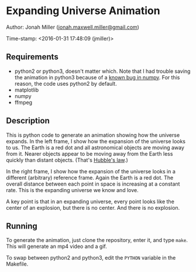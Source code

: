# Expanding Universe Animation

Author: Jonah Miller (jonah.maxwell.miller@gmail.com)

Time-stamp: <2016-01-31 17:48:09 (jmiller)>

## Requirements

* python2 or python3, doesn't matter which. Note that I had trouble
  saving the animation in python3 because of a
  [known bug in numpy](https://github.com/matplotlib/matplotlib/issues/1891/). For
  this reason, the code uses python2 by default.
* matplotlib
* numpy
* ffmpeg

## Description

This is python code to generate an animation showing how the universe
expands. In the left frame, I show how the expansion of the universe
looks to us. The Earth is a red dot and all astronomical objects are
moving away from it. Nearer objects appear to be moving away from the
Earth less quickly than distant objects. (That's
[Hubble's law](https://en.wikipedia.org/wiki/Hubble's_law).)

In the right frame, I show how the expansion of the universe looks in
a different (arbitrary) reference frame. Again the Earth is a red
dot. The overall distance between each point in space is increasing at
a constant rate. This is the expanding universe we know and love.

A key point is that in an expanding universe, every point looks like
the center of an explosion, but there is no center. And there is no
explosion.

## Running

To generate the animation, just clone the repository, enter it, and
type `make`. This will generate an mp4 video and a gif.

To swap between python2 and python3, edit the `PYTHON` variable in the Makefile.
